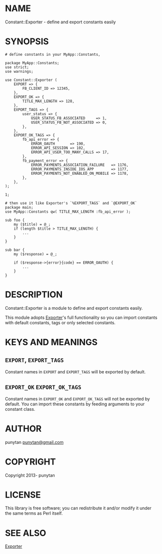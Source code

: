 # NAME

Constant::Exporter - define and export constants easily

# SYNOPSIS

    # define constants in your MyApp::Constants,

    package MyApp::Constants;
    use strict;
    use warnings;

    use Constant::Exporter (
        EXPORT => {
            FB_CLIENT_ID => 12345,
        },
        EXPORT_OK => {
            TITLE_MAX_LENGTH => 128,
        },
        EXPORT_TAGS => {
            user_status => {
                USER_STATUS_FB_ASSOCIATED     => 1,
                USER_STATUS_FB_NOT_ASSOCIATED => 0,
            },
        },
        EXPORT_OK_TAGS => {
            fb_api_error => {
                ERROR_OAUTH       => 190,
                ERROR_API_SESSION => 102,
                ERROR_API_USER_TOO_MANY_CALLS => 17,
            },
            fb_payment_error => {
                ERROR_PAYMENTS_ASSOCIATION_FAILURE   => 1176,
                ERROR_PAYMENTS_INSIDE_IOS_APP        => 1177,
                ERROR_PAYMENTS_NOT_ENABLED_ON_MOBILE => 1178,
            },
        },
    );

    1;

    # then use it like Exporter's `%EXPORT_TAGS` and `@EXPORT_OK`
    package main;
    use MyApp::Constants qw( TITLE_MAX_LENGTH :fb_api_error );

    sub foo {
        my ($title) = @_;
        if (length $title > TITLE_MAX_LENGTH) {
            ...
        }
    }

    sub bar {
        my ($response) = @_;

        if ($response->{error}{code} == ERROR_OAUTH) {
            ...
        }
    }



# DESCRIPTION

Constant::Exporter is a module to define and export constants easily.

This module adopts [Exporter](http://search.cpan.org/perldoc?Exporter)'s full functionality so you can import constants with default constants, tags or only selected constants.

# KEYS AND MEANINGS

## `EXPORT`, `EXPORT_TAGS`

Constant names in `EXPORT` and `EXPORT_TAGS` will be exported by default.

## `EXPORT_OK` `EXPORT_OK_TAGS`

Constant names in `EXPORT_OK` and `EXPORT_OK_TAGS` will not be exported by default.
You can import these constants by feeding arguments to your constant class.

# AUTHOR

punytan <punytan@gmail.com>

# COPYRIGHT

Copyright 2013- punytan

# LICENSE

This library is free software; you can redistribute it and/or modify
it under the same terms as Perl itself.

# SEE ALSO

[Exporter](http://search.cpan.org/perldoc?Exporter)
